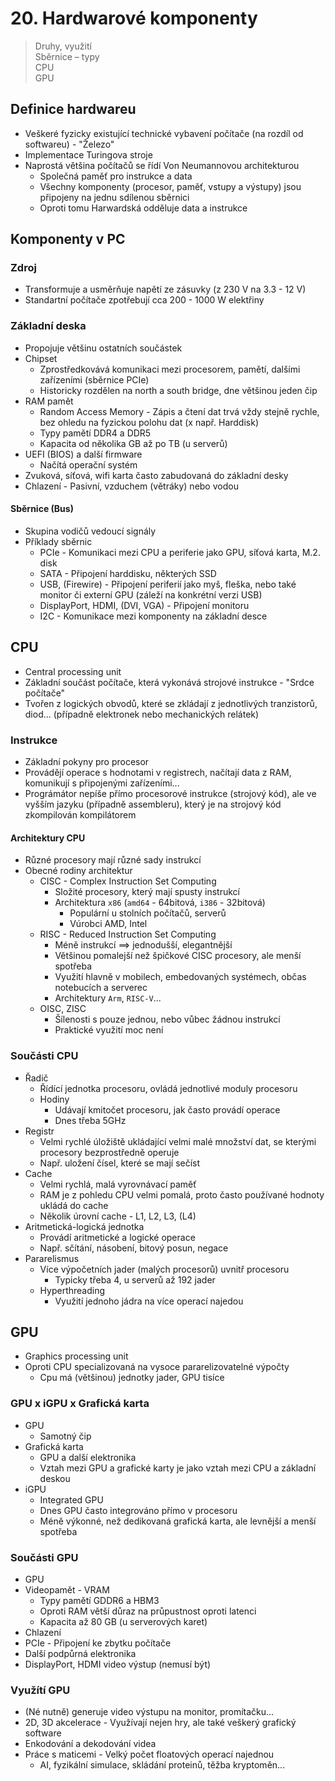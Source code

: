 # 20. Hardwarové komponenty

> Druhy, využití \
> Sběrnice – typy \
> CPU \
> GPU

## Definice hardwareu

- Veškeré fyzicky existující technické vybavení počítače (na rozdíl od softwareu) - "Železo"
- Implementace Turingova stroje
- Naprostá většina počítačů se řídí Von Neumannovou architekturou
  - Společná paměť pro instrukce a data
  - Všechny komponenty (procesor, paměť, vstupy a výstupy) jsou připojeny na jednu sdílenou sběrnici
  - Oproti tomu Harwardská odděluje data a instrukce

## Komponenty v PC

### Zdroj

- Transformuje a usměrňuje napětí ze zásuvky (z 230 V na 3.3 - 12 V)
- Standartní počítače zpotřebují cca 200 - 1000 W elektřiny

### Základní deska

- Propojuje většinu ostatních součástek
- Chipset
  - Zprostředkovává komunikaci mezi procesorem, pamětí, dalšími zařízeními (sběrnice PCIe)
  - Historicky rozdělen na north a south bridge, dne většinou jeden čip
- RAM pamět
  - Random Access Memory - Zápis a čtení dat trvá vždy stejně rychle, bez ohledu na fyzickou polohu dat (x např. Harddisk)
  - Typy pamětí DDR4 a DDR5
  - Kapacita od několika GB až po TB (u serverů)
- UEFI (BIOS) a další firmware
  - Načítá operační systém
- Zvuková, síťová, wifi karta často zabudovaná do základní desky
- Chlazení - Pasivní, vzduchem (větráky) nebo vodou

#### Sběrnice (Bus)

- Skupina vodičů vedoucí signály
- Příklady sběrnic
  - PCIe - Komunikaci mezi CPU a periferie jako GPU, síťová karta, M.2. disk
  - SATA - Připojení harddisku, některých SSD
  - USB, (Firewire) - Připojení periferií jako myš, fleška, nebo také monitor či externí GPU (záleží na konkrétní verzi USB)
  - DisplayPort, HDMI, (DVI, VGA) - Připojení monitoru
  - I2C - Komunikace mezi komponenty na základní desce

## CPU

- Central processing unit
- Základní součást počítače, která vykonává strojové instrukce - "Srdce počítače"
- Tvořen z logických obvodů, které se zkládají z jednotlivých tranzistorů, diod... (případně elektronek nebo mechanických relátek)

### Instrukce

- Základní pokyny pro procesor
- Provádějí operace s hodnotami v registrech, načítají data z RAM, komunikují s připojenými zařízeními...
- Prográmátor nepíše přímo procesorové instrukce (strojový kód), ale ve vyšším jazyku (případně assembleru), který je na strojový kód zkompilován kompilátorem

#### Architektury CPU

- Různé procesory mají různé sady instrukcí
- Obecné rodiny architektur
  - CISC - Complex Instruction Set Computing
    - Složité procesory, který mají spusty instrukcí
    - Architektura `x86` (`amd64` - 64bitová, `i386` - 32bitová)
      - Populární u stolních počítačů, serverů
      - Vúrobci AMD, Intel
  - RISC - Reduced Instruction Set Computing
    - Méně instrukcí $\implies$ jednodušší, elegantnější
    - Většinou pomalejší než špičkové CISC procesory, ale menší spotřeba
    - Využití hlavně v mobilech, embedovaných systémech, občas notebucích a serverec
    - Architektury `Arm`, `RISC-V`...
  - OISC, ZISC
    - Šílenosti s pouze jednou, nebo vůbec žádnou instrukcí
    - Praktické využití moc není

### Součásti CPU

- Řadič
  - Řídící jednotka procesoru, ovládá jednotlivé moduly procesoru
  - Hodiny
    - Udávají kmitočet procesoru, jak často provádí operace
    - Dnes třeba 5GHz
- Registr
  - Velmi rychlé úložiště ukládající velmi malé množství dat, se kterými procesory bezprostředně operuje
  - Např. uložení čísel, které se mají sečíst
- Cache
  - Velmi rychlá, malá vyrovnávací paměť
  - RAM je z pohledu CPU velmi pomalá, proto často používané hodnoty ukládá do cache
  - Několik úrovní cache - L1, L2, L3, (L4)
- Aritmetická-logická jednotka
  - Provádí aritmetické a logické operace
  - Např. sčítání, násobení, bitový posun, negace
- Pararelismus
  - Více výpočetních jader (malých procesorů) uvnitř procesoru
    - Typicky třeba 4, u serverů až 192 jader
  - Hyperthreading
    - Využití jednoho jádra na více operací najedou

## GPU

- Graphics processing unit
- Oproti CPU specializovaná na vysoce pararelizovatelné výpočty
  - Cpu má (většinou) jednotky jader, GPU tisíce

### GPU x iGPU x Grafická karta

- GPU
  - Samotný čip
- Grafická karta
  - GPU a další elektronika
  - Vztah mezi GPU a grafické karty je jako vztah mezi CPU a základní deskou
- iGPU
  - Integrated GPU
  - Dnes GPU často integrováno přímo v procesoru
  - Méně výkonné, než dedikovaná grafická karta, ale levnější a menší spotřeba

### Součásti GPU

- GPU
- Videopamět - VRAM
  - Typy pamětí GDDR6 a HBM3
  - Oproti RAM větší důraz na průpustnost oproti latenci
  - Kapacita až 80 GB (u serverových karet)
- Chlazení
- PCIe - Připojení ke zbytku počítače
- Další podpůrná elektronika
- DisplayPort, HDMI video výstup (nemusí být)

### Využítí GPU

- (Né nutně) generuje video výstupu na monitor, promítačku...
- 2D, 3D akcelerace - Využívají nejen hry, ale také veškerý grafický software
- Enkodování a dekodování videa
- Práce s maticemi - Velký počet floatových operací najednou
  - AI, fyzikální simulace, skládání proteinů, těžba kryptoměn...

